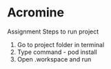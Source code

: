# Acromine
Assignment
Steps to run project
1. Go to project folder in terminal 
2. Type command - pod install
3. Open .workspace and run
